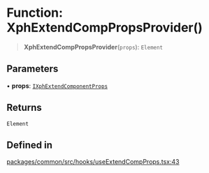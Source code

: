 # Function: XphExtendCompPropsProvider()

> **XphExtendCompPropsProvider**(`props`): `Element`

## Parameters

• **props**: [`IXphExtendComponentProps`](../interfaces/IXphExtendComponentProps.md)

## Returns

`Element`

## Defined in

[packages/common/src/hooks/useExtendCompProps.tsx:43](https://github.com/XiaoPiHong/xph-crud/blob/300d288b2cb7d1d481589252292dd1816109678d/packages/common/src/hooks/useExtendCompProps.tsx#L43)
